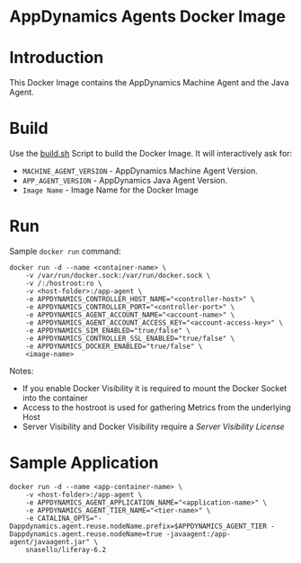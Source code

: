 AppDynamics Agents Docker Image
======
# Introduction
This Docker Image contains the AppDynamics Machine Agent and the Java Agent.
# Build
Use the [build.sh] Script to build the Docker Image. It will interactively ask for:
* ```MACHINE_AGENT_VERSION``` -  AppDynamics Machine Agent Version.
* ```APP_AGENT_VERSION``` -  AppDynamics Java Agent Version.
* ```Image Name``` - Image Name for the Docker Image

# Run
Sample ```docker run``` command:
```
docker run -d --name <container-name> \
    -v /var/run/docker.sock:/var/run/docker.sock \
    -v /:/hostroot:ro \
    -v <host-folder>:/app-agent \
    -e APPDYNAMICS_CONTROLLER_HOST_NAME="<controller-host>" \
    -e APPDYNAMICS_CONTROLLER_PORT="<controller-port>" \
    -e APPDYNAMICS_AGENT_ACCOUNT_NAME="<account-name>" \
    -e APPDYNAMICS_AGENT_ACCOUNT_ACCESS_KEY="<account-access-key>" \
    -e APPDYNAMICS_SIM_ENABLED="true/false" \
    -e APPDYNAMICS_CONTROLLER_SSL_ENABLED="true/false" \
    -e APPDYNAMICS_DOCKER_ENABLED="true/false" \
    <image-name>
```
Notes:
* If you enable Docker Visibility it is required to mount the Docker Socket into the container
* Access to the hostroot is used for gathering Metrics from the underlying Host
* Server Visibility and Docker Visibility require a *Server Visibility License*

# Sample Application
```
docker run -d --name <app-container-name> \
    -v <host-folder>:/app-agent \
    -e APPDYNAMICS_AGENT_APPLICATION_NAME="<application-name>" \
    -e APPDYNAMICS_AGENT_TIER_NAME="<tier-name>" \
    -e CATALINA_OPTS="-Dappdynamics.agent.reuse.nodeName.prefix=$APPDYNAMICS_AGENT_TIER -Dappdynamics.agent.reuse.nodeName=true -javaagent:/app-agent/javaagent.jar" \
    snasello/liferay-6.2
```

[build.sh]: /build.sh
